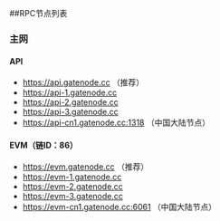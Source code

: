 ##RPC节点列表

### 主网

#### API

* https://api.gatenode.cc  （推荐）
* https://api-1.gatenode.cc
* https://api-2.gatenode.cc
* https://api-3.gatenode.cc
* https://api-cn1.gatenode.cc:1318 （中国大陆节点）


#### EVM（链ID：86）

* https://evm.gatenode.cc （推荐）
* https://evm-1.gatenode.cc
* https://evm-2.gatenode.cc
* https://evm-3.gatenode.cc 
* https://evm-cn1.gatenode.cc:6061 （中国大陆节点）









